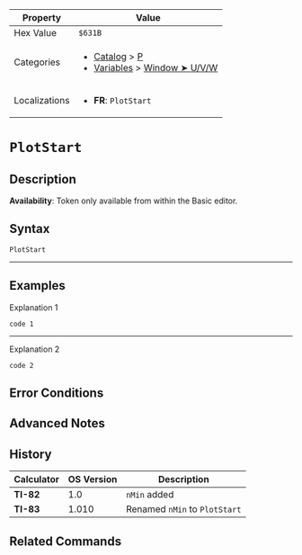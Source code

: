 | Property      | Value |
|---------------|-------|
| Hex Value     | `$631B`|
| Categories    | <ul><li>[Catalog](<../categories/Catalog.md>) > [P](<../categories/Catalog.md#P>)</li><li>[Variables](<../categories/Variables.md>) > [Window ➤ U/V/W](<../categories/Variables.md#Window ➤ U/V/W>)</li></ul> |
| Localizations | <ul><li><b>FR</b>: `PlotStart`</li></ul> |

# `PlotStart`

## Description



<b>Availability</b>: Token only available from within the Basic editor.

## Syntax
`PlotStart`

<hr>

## Examples

Explanation 1
```ti-basic
code 1
```
---
Explanation 2
```ti-basic
code 2
```

## Error Conditions


## Advanced Notes


## History
| Calculator | OS Version | Description |
|------------|------------|-------------|
| <b>TI-82</b> | 1.0 | `nMin` added
| <b>TI-83</b> | 1.010 | Renamed `nMin` to `PlotStart`

## Related Commands

    
